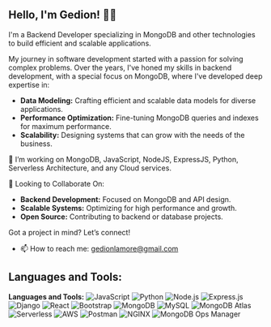 ## Hello, I'm Gedion! 👨‍💻

I'm a Backend Developer specializing in MongoDB and other technologies to build efficient and scalable applications.

My journey in software development started with a passion for solving complex problems. Over the years, I've honed my skills in backend development, with a special focus on MongoDB, where I've developed deep expertise in:

- **Data Modeling:** Crafting efficient and scalable data models for diverse applications.
- **Performance Optimization:** Fine-tuning MongoDB queries and indexes for maximum performance.
- **Scalability:** Designing systems that can grow with the needs of the business.

👯 I’m working on MongoDB, JavaScript, NodeJS, ExpressJS, Python, Serverless Architecture, and any Cloud services.

🤝 Looking to Collaborate On:
- **Backend Development:** Focused on MongoDB and API design.
- **Scalable Systems:** Optimizing for high performance and growth.
- **Open Source:** Contributing to backend or database projects.

Got a project in mind? Let’s connect!

- 📫 How to reach me: gedionlamore@gmail.com

## Languages and Tools:

**Languages and Tools:**
![JavaScript](https://img.shields.io/badge/-JavaScript-black?style=flat&logo=javascript)
![Python](https://img.shields.io/badge/-Python-black?style=flat&logo=python)
![Node.js](https://img.shields.io/badge/-Node.js-black?style=flat&logo=node.js)
![Express.js](https://img.shields.io/badge/-Express.js-black?style=flat&logo=express)
![Django](https://img.shields.io/badge/-Django-black?style=flat&logo=django&logoColor=white)
![React](https://img.shields.io/badge/-React-black?style=flat&logo=react)
![Bootstrap](https://img.shields.io/badge/-Bootstrap-black?style=flat&logo=bootstrap&logoColor=white)
![MongoDB](https://img.shields.io/badge/-MongoDB-black?style=flat&logo=mongodb)
![MySQL](https://img.shields.io/badge/-MySQL-black?style=flat&logo=mysql)
![MongoDB Atlas](https://img.shields.io/badge/-MongoDB_Atlas-black?style=flat&logo=mongodb)
![Serverless](https://img.shields.io/badge/-Serverless-black?style=flat&logo=serverless)
![AWS](https://img.shields.io/badge/-AWS-black?style=flat&logo=amazonaws)
![Postman](https://img.shields.io/badge/-Postman-black?style=flat&logo=postman)
![NGINX](https://img.shields.io/badge/NGINX-009639?style=flat&logo=nginx&logoColor=white)
![MongoDB Ops Manager](https://img.shields.io/badge/MongoDB_Ops_Manager-009639?style=flat&logo=mongodb&logoColor=white)
